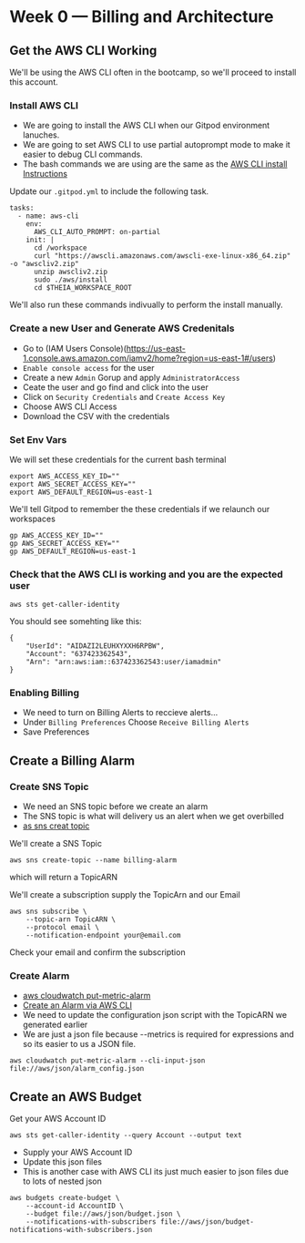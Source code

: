 # Week 0 — Billing and Architecture
## Get the AWS CLI Working
We'll be using the AWS CLI often in the bootcamp, so we'll proceed to install this account.

### Install AWS CLI
- We are going to install the AWS CLI when our Gitpod environment lanuches.
- We are going to set AWS CLI to use partial autoprompt mode to make it easier to debug CLI commands.
- The bash commands we are using are the same as the [AWS CLI install Instructions](https://docs.aws.amazon.com/cli/latest/userguide/getting-started-install.html)

Update our `.gitpod.yml` to include the following task.

```
tasks:
  - name: aws-cli
    env:
      AWS_CLI_AUTO_PROMPT: on-partial
    init: |
      cd /workspace
      curl "https://awscli.amazonaws.com/awscli-exe-linux-x86_64.zip" -o "awscliv2.zip"
      unzip awscliv2.zip
      sudo ./aws/install
      cd $THEIA_WORKSPACE_ROOT

```
We'll also run these commands indivually to perform the install manually.

### Create a new User and Generate AWS Credenitals
- Go to (IAM Users Console)(https://us-east-1.console.aws.amazon.com/iamv2/home?region=us-east-1#/users)
- `Enable console access` for the user
- Create a new `Admin` Gorup and apply `AdministratorAccess`
- Ceate the user and go find and click into the user
- Click on `Security Credentials` and `Create Access Key`
- Choose AWS CLI Access
- Download the CSV with the credentials

### Set Env Vars
We will set these credentials for the current bash terminal

```
export AWS_ACCESS_KEY_ID=""
export AWS_SECRET_ACCESS_KEY=""
export AWS_DEFAULT_REGION=us-east-1
```
We'll tell Gitpod to remember the these credentials if we relaunch our workspaces

```
gp AWS_ACCESS_KEY_ID=""
gp AWS_SECRET_ACCESS_KEY=""
gp AWS_DEFAULT_REGION=us-east-1
```

### Check that the AWS CLI is working and you are the expected user

```
aws sts get-caller-identity
```

You should see somehting like this:
```
{
    "UserId": "AIDAZI2LEUHXYXXH6RPBW",
    "Account": "637423362543",
    "Arn": "arn:aws:iam::637423362543:user/iamadmin"
}
```

### Enabling Billing
- We need to turn on Billing Alerts to reccieve alerts...
- Under `Billing Preferences` Choose `Receive Billing Alerts`
- Save Preferences

## Create a Billing Alarm
### Create SNS Topic
- We need an SNS topic before we create an alarm
- The SNS topic is what will delivery us an alert when we get overbilled
- [as sns creat topic](https://docs.aws.amazon.com/cli/latest/reference/sns/create-topic.html)

We'll create a SNS Topic

```
aws sns create-topic --name billing-alarm
```
which will return a TopicARN

We'll create a subscription supply the TopicArn and our Email

```
aws sns subscribe \
    --topic-arn TopicARN \
    --protocol email \
    --notification-endpoint your@email.com
```
Check your email and confirm the subscription

### Create Alarm
- [aws cloudwatch put-metric-alarm](https://docs.aws.amazon.com/cli/latest/reference/cloudwatch/put-metric-alarm.html)
- [Create an Alarm via AWS CLI](https://repost.aws/zh-Hant/knowledge-center/cloudwatch-estimatedcharges-alarm)
- We need to update the configuration json script with the TopicARN we generated earlier
- We are just a json file because --metrics is required for expressions and so its easier to us a JSON file.

```
aws cloudwatch put-metric-alarm --cli-input-json file://aws/json/alarm_config.json
```

## Create an AWS Budget
Get your AWS Account ID
```
aws sts get-caller-identity --query Account --output text
```
- Supply your AWS Account ID
- Update this json files
- This is another case with AWS CLI its just much easier to json files due to lots of nested json
```
aws budgets create-budget \
    --account-id AccountID \
    --budget file://aws/json/budget.json \
    --notifications-with-subscribers file://aws/json/budget-notifications-with-subscribers.json
```